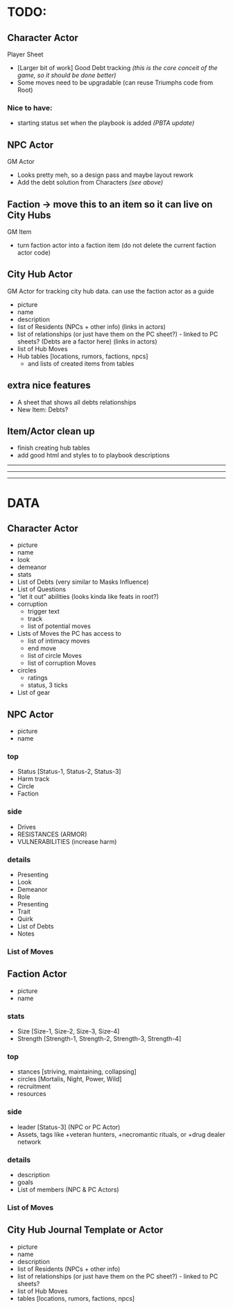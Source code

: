 # TODO:
## Character Actor
Player Sheet
- [Larger bit of work] Good Debt tracking *(this is the core conceit of the game, so it should be done better)*
- Some moves need to be upgradable (can reuse Triumphs code from Root)
### Nice to have:
- starting status set when the playbook is added *(PBTA update)*

## NPC Actor
GM Actor
- Looks pretty meh, so a design pass and maybe layout rework
- Add the debt solution from Characters *(see above)*

## Faction -> move this to an item so it can live on City Hubs
GM Item
- turn faction actor into a faction item (do not delete the current faction actor code)

## City Hub Actor
GM Actor for tracking city hub data.
can use the faction actor as a guide
- picture
- name
- description
- list of Residents (NPCs + other info) (links in actors)
- list of relationships (or just have them on the PC sheet?) - linked to PC sheets? (Debts are a factor here) (links in actors)
- list of Hub Moves
- Hub tables [locations, rumors, factions, npcs]
    - and lists of created items from tables

## extra nice features
- A sheet that shows all debts relationships
- New Item: Debts?

## Item/Actor clean up
- finish creating hub tables
- add good html and styles to to playbook descriptions

-----------------------
-----------------------
-----------------------

# DATA
## Character Actor
- picture
- name
- look
- demeanor
- stats
- List of Debts (very similar to Masks Influence)
- List of Questions
- "let it out" abilities (looks kinda like feats in root?)
- corruption
    - trigger text
    - track
    - list of potential moves
- Lists of Moves the PC has access to
    - list of intimacy moves
    - end move
    - list of circle Moves
    - list of corruption Moves
- circles
    - ratings
    - status, 3 ticks
- List of gear

## NPC Actor
- picture
- name
### top
- Status [Status-1, Status-2, Status-3]
- Harm track
- Circle
- Faction
### side
- Drives
- RESISTANCES (ARMOR)
- VULNERABILITIES (increase harm)
### details
- Presenting
- Look
- Demeanor
- Role
- Presenting
- Trait
- Quirk
- List of Debts
- Notes
### List of Moves

## Faction Actor
- picture
- name
### stats
- Size [Size-1, Size-2, Size-3, Size-4]
- Strength [Strength-1, Strength-2, Strength-3, Strength-4]
### top
- stances [striving, maintaining, collapsing]
- circles [Mortalis, Night, Power, Wild]
- recruitment
- resources
### side
- leader [Status-3] (NPC or PC Actor)
- Assets, tags like +veteran hunters, +necromantic rituals, or +drug dealer network
### details
- description
- goals
- List of members (NPC & PC Actors)
### List of Moves

## City Hub Journal Template or Actor
- picture
- name
- description
- list of Residents (NPCs + other info)
- list of relationships (or just have them on the PC sheet?) - linked to PC sheets?
- list of Hub Moves
- tables [locations, rumors, factions, npcs]